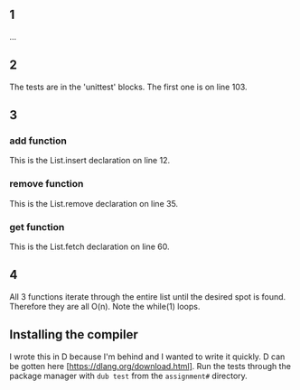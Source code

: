 ## 1
...

## 2 
The tests are in the 'unittest' blocks. The first one is on line 103.

## 3

### add function
This is the List.insert declaration on line 12.


### remove function
This is the List.remove declaration on line 35.


### get function
This is the List.fetch declaration on line 60.

## 4
All 3 functions iterate through the entire list until the desired spot is found. Therefore they are all O(n).
Note the while(1) loops.


## Installing the compiler
I wrote this in D because I'm behind and I wanted to write it quickly.
D can be gotten here [https://dlang.org/download.html].
Run the tests through the package manager with `dub test` from the `assignment#` directory.
